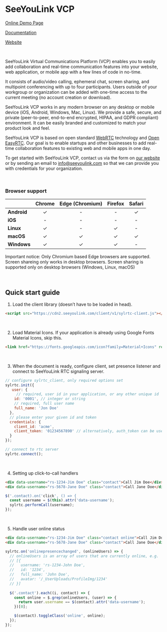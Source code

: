 # SeeYouLink VCP

[Online Demo Page](https://rtc3.seeyoulink.com/demo/)

[Documentation](https://github.com/seeyoulink/sylrtc-demo/wiki/Basic-concepts-explained)

[Website](https://seeyoulink.com/pages/vcp/)

<br>

SeeYouLink Virtual Communications Platform (VCP) enables you to easily add collaboration and real-time communication features into your website, web application, or mobile app with a few lines of code in no-time.

It consists of audio/video calling, ephemeral chat, screen sharing, and multipoint conferencing with up to four participants. Users outside of your workgroup or organization can be added with one-time access to the current meeting (no account creation or download).

SeeYouLink VCP works in any modern browser on any desktop or mobile device (iOS, Android, Windows, Mac, Linux). We provide a safe, secure, and private (peer-to-peer, end-to-end encrypted, HIPAA, and GDPR compliant) environment.  It can be easily branded and customized to match your product look and feel.

SeeYouLink VCP is based on open standard [WebRTC](https://webrtc.org) technology and [Open EasyRTC](https://github.com/open-easyrtc/open-easyrtc). Our goal is to enable startups and other businesses to add real-time collaboration features to existing web and mobile apps in one day.

To get started with SeeYouLink VCP, contact us via the form on [our website](https://seeyoulink.com/pages/vcp/) or by sending an email to info@seeyoulink.com so that we can provide you with credentials for your organization.

<br>

### Browser support

|              | Chrome | Edge (Chromium) | Firefox | Safari |
|--------------|:------:|:---------------:|:-------:|:------:|
| **Android**  | ✓      | -               | -       | ✓      |
| **iOS**      | -      | -               | -       | -      |
| **Linux**    | ✓      | -               | ✓       | -      |
| **macOS**    | ✓      | ✓               | ✓       | ✓      |
| **Windows**  | ✓      | ✓               | ✓       | -      |

Important notice: Only Chromium based Edge browsers are supported. Screen shareing only works in desktop browsers. Screen sharing is supported only on desktop browsers (Windows, Linux, macOS)

<br>

## Quick start guide
1. Load the client library (doesn’t have to be loaded in head).
```html
<script src="https://cdn2.seeyoulink.com/client/v1/sylrtc-client.js"></script>
```

<br>

2. Load Material Icons. If your application is already using Google Fonts Material Icons, skip this.
```html
<link href="https://fonts.googleapis.com/icon?family=Material+Icons" rel="stylesheet">
```

<br>

3. When the document is ready, configure client, set presence listener and connect to SeeYouLink RTC signaling server.

```javascript
// configure sylrtc_client, only required options set
sylrtc.init({  
   user: {
     // required, user id in your application, or any other unique id
    id: '0001', // integer or string
    // required, full user name
    full_name: 'Jon Doe'
  },
  // please enter your given id and token
  credentials: {
    client_id: 'acme',
    client_token: '01234567890' // alternatively, auth_token can be use
  }
});

// connect to rtc server
sylrtc.connect();
```

<br>

4. Setting up click-to-call handlers
``` html
<div data-username="rs-1234-Jim Doe" class="contact">Call Jim Doe</div>
<div data-username="rs-5678-Jane Doe" class="contact">Call Jane Doe</div>
```
``` javascript
$('.contact).on('click', () => {
  const username = $(this).attr('data-username');
  sylrtc.performCall(username);
});
```

<br>

5. Handle user online status
``` html
<div data-username="rs-1234-Jim Doe" class="contact online">Call Jim Doe</div>
<div data-username="rs-5678-Jane Doe" class="contact">Call Jane Doe</div>
```

``` javascript
sylrtc.on('onlinepresencechanged', (onlineUsers) => {
  // onlineUsers is an array of users that are currently online, e.g.
  // [{
  //   username: 'rs-1234-John Doe', 
  //   id: '1234',
  //   full_name: 'John Doe',
  //   avatar: '/_UserUploads/ProfileImg/1234'
  // }]
  
  $('.contact').each((i, contact) => {
    const online = $.grep(onlineUsers, (user) => {
      return user.username == $(contact).attr('data-username');
    })[0];

    $(contact).toggleClass('online', online);
  });  
});
```



